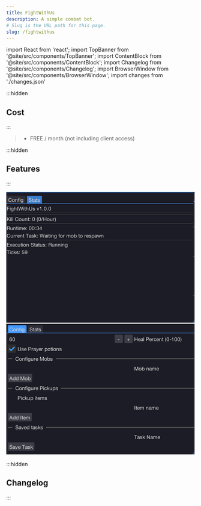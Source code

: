 ```yaml
---
title: FightWithUs
description: A simple combat bot.
# Slug is the URL path for this page.
slug: /fightwithus
---
```


import React from 'react';
import TopBanner from '@site/src/components/TopBanner';
import ContentBlock from '@site/src/components/ContentBlock';
import Changelog from '@site/src/components/Changelog';
import BrowserWindow from '@site/src/components/BrowserWindow';
import changes from './changes.json'

<TopBanner title="FightWithus" version="v1.0.0" author="BotWithUs" offical="OFFICAL SCRIPT" skill="Necromancy">
</TopBanner>

:::hidden

## Cost

:::

<ContentBlock title="Cost">

> - FREE / month (not including client access)

</ContentBlock>

:::hidden

## Features

:::

<ContentBlock title="Features">

![Example](02fightwithus.png)
![Example](01fightwithus.png)

</ContentBlock>

:::hidden

## Changelog

:::

<Changelog changes={changes}>

</Changelog>

